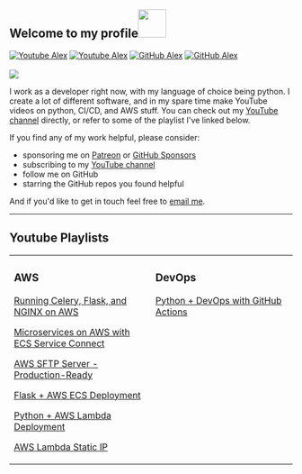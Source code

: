 <h2> Welcome to my profile<img src="https://media.giphy.com/media/UQnRw2GW4xGwu519XE/giphy.gif" width="50"></h2>

[![Youtube Alex](https://img.shields.io/youtube/channel/views/UC4UApj67YtJq2a2PAzmbQAQ?style=social)](https://www.youtube.com/channel/UC4UApj67YtJq2a2PAzmbQAQ)
[![Youtube Alex](https://img.shields.io/youtube/channel/subscribers/UC4UApj67YtJq2a2PAzmbQAQ?style=social)](https://www.youtube.com/channel/UC4UApj67YtJq2a2PAzmbQAQ)
[![GitHub Alex](https://img.shields.io/github/followers/programmingwithalex?label=follow&style=social)](https://github.com/programmingwithalex?tab=followers)
[![GitHub Alex](https://img.shields.io/github/stars/programmingwithalex?style=social)](https://github.com/programmingwithalex)
<br/><br/>
<a href="https://www.patreon.com/programmingwithalex"><img src="https://img.shields.io/endpoint.svg?url=https%3A%2F%2Fshieldsio-patreon.vercel.app%2Fapi%3Fusername%3Dprogrammingwithalex%26type%3Dpatrons&style=for-the-badge"/></a>

I work as a developer right now, with my language of choice being python. I create a lot of different software, and in my spare time make YouTube videos on python, CI/CD, and AWS stuff. You can check out my [YouTube channel](https://youtube.com/@programmingwithalex) directly, or refer to some of the playlist I've linked below.

If you find any of my work helpful, please consider:
* sponsoring me on [Patreon](https://www.patreon.com/programmingwithalex) or [GitHub Sponsors](https://github.com/sponsors/programmingwithalex)
* subscribing to my [YouTube channel](https://youtube.com/@programmingwithalex)
* follow me on GitHub
* starring the GitHub repos you found helpful

And if you'd like to get in touch feel free to [email me](mailto:programmingwithalex3@gmail.com).

---

## Youtube Playlists

<table>
<tr><td valign="top" width="50%">

### AWS

[Running Celery, Flask, and NGINX on AWS](https://www.youtube.com/watch?v=RBj7ctj5Sk8&list=PLbn3jWIXv_iZqYn-RxjzaGXrDTWa3OnNw&index=1)

[Microservices on AWS with ECS Service Connect](https://www.youtube.com/watch?v=rK__7D9-HbY&list=PLbn3jWIXv_iZhs7hxhKlCoBRrrLQ2OG6Z&index=1)

[AWS SFTP Server - Production-Ready](https://www.youtube.com/watch?v=Y-_tz9afzS8&list=PLbn3jWIXv_iaYoaT6EeycWBnlgM6LaZUA&index=1)

[Flask + AWS ECS Deployment](https://www.youtube.com/watch?v=a1nnZDps_yM&list=PLbn3jWIXv_iZ566tBk_DTIPGY4fUW4qBn&index=1)

[Python + AWS Lambda Deployment](https://www.youtube.com/watch?v=gvfoZq258gA&list=PLbn3jWIXv_ibGQml3zlXi1TfmdcIl6Afy&index=1)

[AWS Lambda Static IP](https://www.youtube.com/watch?v=Vv2CIshrPjI&list=PLbn3jWIXv_iaiPMuF3n_foGA54To_LceT&index=1)
</td><td valign="top" width="50%">
  
### DevOps
[Python + DevOps with GitHub Actions](https://www.youtube.com/watch?v=x3hkXbOkfM8&list=PLbn3jWIXv_ibMS6CFOKMZkOHimDB9xdU2&index=1)
</td>
</tr></table>
</div>
